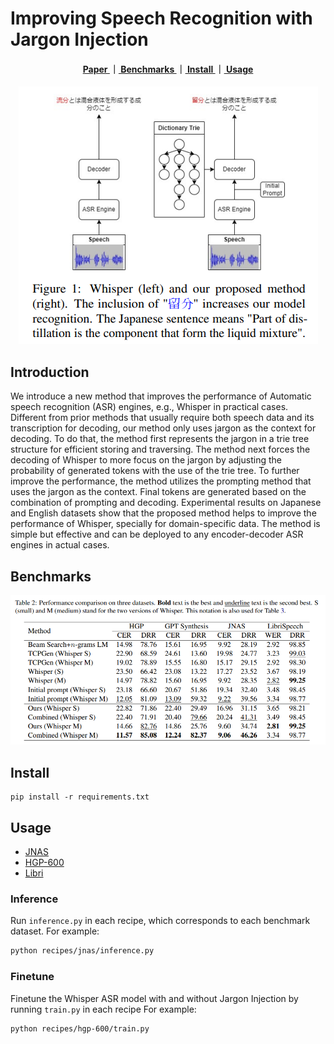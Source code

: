 # Improving Speech Recognition with Jargon Injection

<div align="center">
<h4>
<a href="https://aclanthology.org/2024.sigdial-1.42/"> Paper </a>
｜<a href="#Benchmarks"> Benchmarks </a>
｜<a href="#Install"> Install </a>
｜<a href="#Usage"> Usage </a>
</h4>
</div>

<div align="center">
<img src="docs/images/overview.png">
</div>

[//]: # '<div align="center"><img src="docs/images/overview.png" width="700"/> </div>'

## Introduction

We introduce a new method that improves the performance of Automatic speech recognition (ASR) engines, e.g., Whisper in practical cases. Different from prior methods that usually require both speech data and its transcription for decoding, our method only uses jargon as the context for decoding. To do that, the method first represents the jargon in a trie tree structure for efficient storing and traversing. The method next forces the decoding of Whisper to more focus on the jargon by adjusting the probability of generated tokens with the use of the trie tree. To further improve the performance, the method utilizes the prompting method that uses the jargon as the context. Final tokens are generated based on the combination of prompting and decoding. Experimental results on Japanese and English datasets show that the proposed method helps to improve the performance of Whisper, specially for domain-specific data. The method is simple but effective and can be deployed to any encoder-decoder ASR engines in actual cases.

## Benchmarks

<div align="center">
<img src="docs/images/main_result.png" width="1000" />
</div>

## Install

```
pip install -r requirements.txt
```

## Usage

- [JNAS](recipes/jnas/)
- [HGP-600](recipes/hgp-600/)
- [Libri](recipes/libri/)

### Inference

Run `inference.py` in each recipe, which corresponds to each benchmark dataset.
For example:

```bash
python recipes/jnas/inference.py
```

### Finetune

Finetune the Whisper ASR model with and without Jargon Injection by running `train.py` in each recipe
For example:

```bash
python recipes/hgp-600/train.py
```

